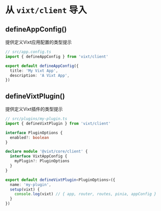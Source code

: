 # 从 `vixt/client` 导入

## defineAppConfig()

提供定义Vixt应用配置的类型提示

```ts
// src/app.config.ts
import { defineAppConfig } from 'vixt/client'

export default defineAppConfig({
  title: 'My Vixt App',
  description: 'A Vixt App',
})
```

## defineVixtPlugin()

提供定义Vixt插件的类型提示

```ts
// src/plugins/my-plugin.ts
import { defineVixtPlugin } from 'vixt/client'

interface PluginOptions {
  enabled?: boolean
}

declare module '@vixt/core/client' {
  interface VixtAppConfig {
    myPlugin?: PluginOptions
  }
}

export default defineVixtPlugin<PluginOptions>({
  name: 'my-plugin',
  setup(vixt) {
    console.log(vixt) // { app, router, routes, pinia, appConfig }
  }
})
```
